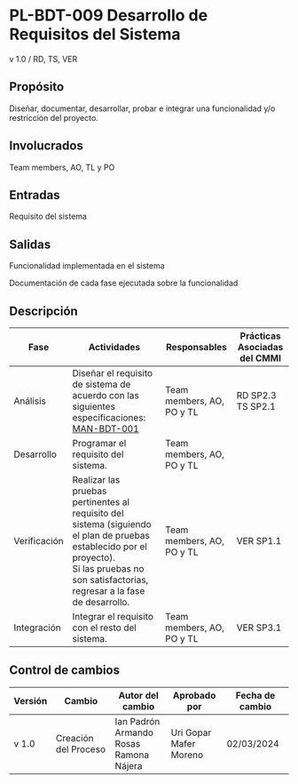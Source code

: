 # PL-BDT-009 Desarrollo de Requisitos del Sistema

v 1.0 / RD, TS, VER

## Propósito

Diseñar, documentar, desarrollar, probar e integrar una funcionalidad y/o restricción del proyecto.

## Involucrados

Team members, AO, TL y PO

## Entradas

Requisito del sistema

## Salidas

Funcionalidad implementada en el sistema

Documentación de cada fase ejecutada sobre la funcionalidad

## Descripción

| Fase         | Actividades                                                                                                                                                                                          | Responsables              | Prácticas Asociadas del CMMI |
| ------------ | ---------------------------------------------------------------------------------------------------------------------------------------------------------------------------------------------------- | ------------------------- | ---------------------------- |
| Análisis     | Diseñar el requisito de sistema de acuerdo con las siguientes especificaciones: [MAN-BDT-001](https://black-dot-2024.github.io/docs/manuales/man-bdt-001)                                            | Team members, AO, PO y TL | RD SP2.3 <br /> TS SP2.1     |
| Desarrollo   | Programar el requisito del sistema.                                                                                                                                                                  | Team members, AO, PO y TL |                              |
| Verificación | Realizar las pruebas pertinentes al requisito del sistema (siguiendo el plan de pruebas establecido por el proyecto). <br /> Si las pruebas no son satisfactorias, regresar a la fase de desarrollo. | Team members, AO, PO y TL | VER SP1.1                    |
| Integración  | Integrar el requisito con el resto del sistema.                                                                                                                                                      | Team members, AO, PO y TL | VER SP3.1                    |

## Control de cambios

| Versión | Cambio               | Autor del cambio                                     | Aprobado por                  | Fecha de cambio |
| ------- | -------------------- | ---------------------------------------------------- | ----------------------------- | --------------- |
| v 1.0   | Creación del Proceso | Ian Padrón <br /> Armando Rosas <br /> Ramona Nájera | Uri Gopar <br /> Mafer Moreno | 02/03/2024      |
